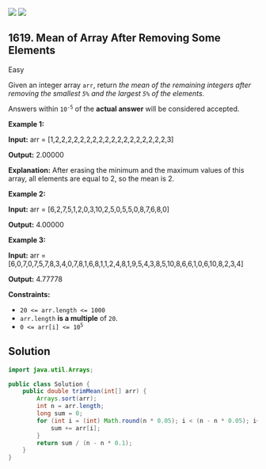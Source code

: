 [![](https://img.shields.io/github/stars/javadev/LeetCode-in-Java?label=Stars&style=flat-square)](https://github.com/javadev/LeetCode-in-Java)
[![](https://img.shields.io/github/forks/javadev/LeetCode-in-Java?label=Fork%20me%20on%20GitHub%20&style=flat-square)](https://github.com/javadev/LeetCode-in-Java/fork)

## 1619\. Mean of Array After Removing Some Elements

Easy

Given an integer array `arr`, return _the mean of the remaining integers after removing the smallest `5%` and the largest `5%` of the elements._

Answers within <code>10<sup>-5</sup></code> of the **actual answer** will be considered accepted.

**Example 1:**

**Input:** arr = [1,2,2,2,2,2,2,2,2,2,2,2,2,2,2,2,2,2,2,3]

**Output:** 2.00000

**Explanation:** After erasing the minimum and the maximum values of this array, all elements are equal to 2, so the mean is 2.

**Example 2:**

**Input:** arr = [6,2,7,5,1,2,0,3,10,2,5,0,5,5,0,8,7,6,8,0]

**Output:** 4.00000

**Example 3:**

**Input:** arr = [6,0,7,0,7,5,7,8,3,4,0,7,8,1,6,8,1,1,2,4,8,1,9,5,4,3,8,5,10,8,6,6,1,0,6,10,8,2,3,4]

**Output:** 4.77778

**Constraints:**

*   `20 <= arr.length <= 1000`
*   `arr.length` **is a multiple** of `20`.
*   <code>0 <= arr[i] <= 10<sup>5</sup></code>

## Solution

```java
import java.util.Arrays;

public class Solution {
    public double trimMean(int[] arr) {
        Arrays.sort(arr);
        int n = arr.length;
        long sum = 0;
        for (int i = (int) Math.round(n * 0.05); i < (n - n * 0.05); i++) {
            sum += arr[i];
        }
        return sum / (n - n * 0.1);
    }
}
```